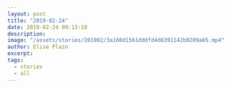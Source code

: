 ```yaml
---
layout: post
title: "2019-02-24"
date: 2019-02-24 09:13:19
description: 
image: "/assets/stories/201902/3a160d1561dddfd4d6391142b0209a65.mp4"
author: Elise Plain
excerpt: 
tags: 
  - stories
  - all
---
```



<p></p>
